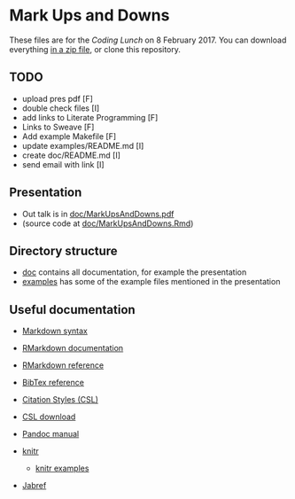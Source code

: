 # Mark Ups and Downs

These files are for the *Coding Lunch* on 8 February 2017. You can download everything [in a zip file](https://github.com/floesche/R-workshops/archive/master.zip), or clone this repository.


## TODO

- upload pres pdf [F]
- double check files [I]
- add links to Literate Programming [F]
- Links to Sweave [F]
- Add example Makefile [F]
- update examples/README.md [I]
- create doc/README.md [I]
- send email with link [I]

## Presentation

- Out talk is in [doc/MarkUpsAndDowns.pdf](doc/MarkUpsAndDowns.pdf)
- (source code at [doc/MarkUpsAndDowns.Rmd](doc/MarkUpsAndDowns.Rmd))

## Directory structure

- [doc](doc/) contains all documentation, for example the presentation
- [examples](examples/) has some of the example files mentioned in the presentation


## Useful documentation

- [Markdown syntax](https://daringfireball.net/projects/markdown/syntax)
- [RMarkdown documentation](http://rmarkdown.rstudio.com/lesson-1.html)
- [RMarkdown reference](https://www.rstudio.com/wp-content/uploads/2015/03/rmarkdown-reference.pdf)

- [BibTex reference](http://www.bibtex.org)
- [Citation Styles (CSL)](http://citationstyles.org/)
- [CSL download](https://github.com/citation-style-language/styles-distribution)


- [Pandoc manual](http://pandoc.org/MANUAL.html)
- [knitr](https://yihui.name/knitr/)
    - [knitr examples](https://github.com/yihui/knitr-examples)
- [Jabref](http://www.jabref.org/)
